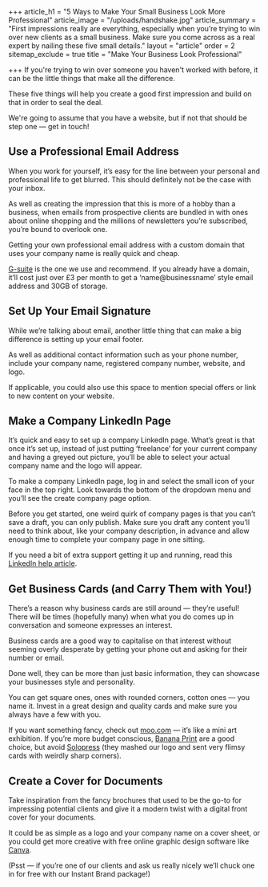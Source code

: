 +++
article_h1 = "5 Ways to Make Your Small Business Look More Professional"
article_image = "/uploads/handshake.jpg"
article_summary = "First impressions really are everything, especially when you’re trying to win over new clients as a small business. Make sure you come across as a real expert by nailing these five small details."
layout = "article"
order = 2
sitemap_exclude = true
title = "Make Your Business Look Professional"

+++
If you're trying to win over someone you haven't worked with before, it can be the little things that make all the difference.

These five things will help you create a good first impression and build on that in order to seal the deal.

We're going to assume that you have a website, but if not that should be step one — get in touch!

## Use a Professional Email Address

When you work for yourself, it’s easy for the line between your personal and professional life to get blurred. This should definitely not be the case with your inbox.

As well as creating the impression that this is more of a hobby than a business, when emails from prospective clients are bundled in with ones about online shopping and the millions of newsletters you’re subscribed, you’re bound to overlook one.

Getting your own professional email address with a custom domain that uses your company name is really quick and cheap.

[G-suite](https://gsuite.google.co.uk/intl/en_uk/) is the one we use and recommend. If you already have a domain, it’ll cost just over £3 per month to get a ‘name@businessname’ style email address and 30GB of storage.

## Set Up Your Email Signature 

While we’re talking about email, another little thing that can make a big difference is setting up your email footer.

As well as additional contact information such as your phone number, include your company name, registered company number, website, and logo.

If applicable, you could also use this space to mention special offers or link to new content on your website. 

## Make a Company LinkedIn Page 

It’s quick and easy to set up a company LinkedIn page. What’s great is that once it’s set up, instead of just putting ‘freelance’ for your current company and having a greyed out picture, you’ll be able to select your actual company name and the logo will appear.

To make a company LinkedIn page, log in and select the small icon of your face in the top right. Look towards the bottom of the dropdown menu and you’ll see the create company page option.

Before you get started, one weird quirk of company pages is that you can’t save a draft, you can only publish. Make sure you draft any content you’ll need to think about, like your company description, in advance and allow enough time to complete your company page in one sitting.

If you need a bit of extra support getting it up and running, read this [LinkedIn help article](https://www.linkedin.com/help/linkedin/answer/710/creating-a-linkedin-company-page?lang=en).

## Get Business Cards (and Carry Them with You!)

There’s a reason why business cards are still around — they’re useful! There will be times (hopefully many) when what you do comes up in conversation and someone expresses an interest.

Business cards are a good way to capitalise on that interest without seeming overly desperate by getting your phone out and asking for their number or email.

Done well, they can be more than just basic information, they can showcase your businesses style and personality.

You can get square ones, ones with rounded corners, cotton ones — you name it. Invest in a great design and quality cards and make sure you always have a few with you.

If you want something fancy, check out [moo.com](https://www.moo.com/uk/products/business-cards.html) — it’s like a mini art exhibition. If you’re more budget conscious, [Banana Print](https://www.banana-print.co.uk/) are a good choice, but avoid [Solopress](https://www.solopress.com/) (they mashed our logo and sent very flimsy cards with weirdly sharp corners).

## Create a Cover for Documents

Take inspiration from the fancy brochures that used to be the go-to for impressing potential clients and give it a modern twist with a digital front cover for your documents. 

It could be as simple as a logo and your company name on a cover sheet, or you could get more creative with free online graphic design software like [Canva](https://www.canva.com/).

(Psst — if you’re one of our clients and ask us really nicely we’ll chuck one in for free with our Instant Brand package!)